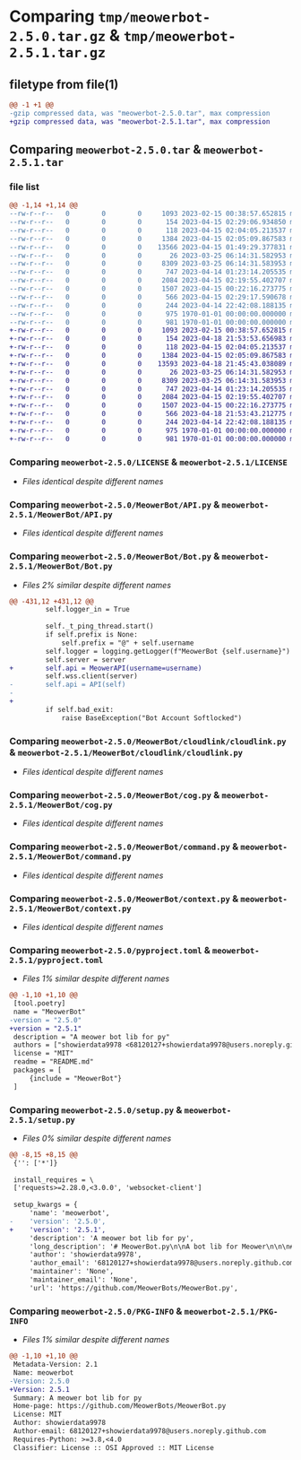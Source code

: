 # Comparing `tmp/meowerbot-2.5.0.tar.gz` & `tmp/meowerbot-2.5.1.tar.gz`

## filetype from file(1)

```diff
@@ -1 +1 @@
-gzip compressed data, was "meowerbot-2.5.0.tar", max compression
+gzip compressed data, was "meowerbot-2.5.1.tar", max compression
```

## Comparing `meowerbot-2.5.0.tar` & `meowerbot-2.5.1.tar`

### file list

```diff
@@ -1,14 +1,14 @@
--rw-r--r--   0        0        0     1093 2023-02-15 00:38:57.652815 meowerbot-2.5.0/LICENSE
--rw-r--r--   0        0        0      154 2023-04-15 02:29:06.934850 meowerbot-2.5.0/MeowerBot/__init__.py
--rw-r--r--   0        0        0      118 2023-04-15 02:04:05.213537 meowerbot-2.5.0/MeowerBot/_Commands.py
--rw-r--r--   0        0        0     1384 2023-04-15 02:05:09.867583 meowerbot-2.5.0/MeowerBot/API.py
--rw-r--r--   0        0        0    13566 2023-04-15 01:49:29.377831 meowerbot-2.5.0/MeowerBot/Bot.py
--rw-r--r--   0        0        0       26 2023-03-25 06:14:31.582953 meowerbot-2.5.0/MeowerBot/cloudlink/__init__.py
--rw-r--r--   0        0        0     8309 2023-03-25 06:14:31.583953 meowerbot-2.5.0/MeowerBot/cloudlink/cloudlink.py
--rw-r--r--   0        0        0      747 2023-04-14 01:23:14.205535 meowerbot-2.5.0/MeowerBot/cog.py
--rw-r--r--   0        0        0     2084 2023-04-15 02:19:55.402707 meowerbot-2.5.0/MeowerBot/command.py
--rw-r--r--   0        0        0     1507 2023-04-15 00:22:16.273775 meowerbot-2.5.0/MeowerBot/context.py
--rw-r--r--   0        0        0      566 2023-04-15 02:29:17.590678 meowerbot-2.5.0/pyproject.toml
--rw-r--r--   0        0        0      244 2023-04-14 22:42:08.188135 meowerbot-2.5.0/README.md
--rw-r--r--   0        0        0      975 1970-01-01 00:00:00.000000 meowerbot-2.5.0/setup.py
--rw-r--r--   0        0        0      981 1970-01-01 00:00:00.000000 meowerbot-2.5.0/PKG-INFO
+-rw-r--r--   0        0        0     1093 2023-02-15 00:38:57.652815 meowerbot-2.5.1/LICENSE
+-rw-r--r--   0        0        0      154 2023-04-18 21:53:53.656983 meowerbot-2.5.1/MeowerBot/__init__.py
+-rw-r--r--   0        0        0      118 2023-04-15 02:04:05.213537 meowerbot-2.5.1/MeowerBot/_Commands.py
+-rw-r--r--   0        0        0     1384 2023-04-15 02:05:09.867583 meowerbot-2.5.1/MeowerBot/API.py
+-rw-r--r--   0        0        0    13593 2023-04-18 21:45:43.038089 meowerbot-2.5.1/MeowerBot/Bot.py
+-rw-r--r--   0        0        0       26 2023-03-25 06:14:31.582953 meowerbot-2.5.1/MeowerBot/cloudlink/__init__.py
+-rw-r--r--   0        0        0     8309 2023-03-25 06:14:31.583953 meowerbot-2.5.1/MeowerBot/cloudlink/cloudlink.py
+-rw-r--r--   0        0        0      747 2023-04-14 01:23:14.205535 meowerbot-2.5.1/MeowerBot/cog.py
+-rw-r--r--   0        0        0     2084 2023-04-15 02:19:55.402707 meowerbot-2.5.1/MeowerBot/command.py
+-rw-r--r--   0        0        0     1507 2023-04-15 00:22:16.273775 meowerbot-2.5.1/MeowerBot/context.py
+-rw-r--r--   0        0        0      566 2023-04-18 21:53:43.212775 meowerbot-2.5.1/pyproject.toml
+-rw-r--r--   0        0        0      244 2023-04-14 22:42:08.188135 meowerbot-2.5.1/README.md
+-rw-r--r--   0        0        0      975 1970-01-01 00:00:00.000000 meowerbot-2.5.1/setup.py
+-rw-r--r--   0        0        0      981 1970-01-01 00:00:00.000000 meowerbot-2.5.1/PKG-INFO
```

### Comparing `meowerbot-2.5.0/LICENSE` & `meowerbot-2.5.1/LICENSE`

 * *Files identical despite different names*

### Comparing `meowerbot-2.5.0/MeowerBot/API.py` & `meowerbot-2.5.1/MeowerBot/API.py`

 * *Files identical despite different names*

### Comparing `meowerbot-2.5.0/MeowerBot/Bot.py` & `meowerbot-2.5.1/MeowerBot/Bot.py`

 * *Files 2% similar despite different names*

```diff
@@ -431,12 +431,12 @@
         self.logger_in = True
 
         self._t_ping_thread.start()
         if self.prefix is None:
             self.prefix = "@" + self.username
         self.logger = logging.getLogger(f"MeowerBot {self.username}")
         self.server = server
+        self.api = MeowerAPI(username=username)
         self.wss.client(server)
-        self.api = API(self)
-
+        
         if self.bad_exit:
             raise BaseException("Bot Account Softlocked")
```

### Comparing `meowerbot-2.5.0/MeowerBot/cloudlink/cloudlink.py` & `meowerbot-2.5.1/MeowerBot/cloudlink/cloudlink.py`

 * *Files identical despite different names*

### Comparing `meowerbot-2.5.0/MeowerBot/cog.py` & `meowerbot-2.5.1/MeowerBot/cog.py`

 * *Files identical despite different names*

### Comparing `meowerbot-2.5.0/MeowerBot/command.py` & `meowerbot-2.5.1/MeowerBot/command.py`

 * *Files identical despite different names*

### Comparing `meowerbot-2.5.0/MeowerBot/context.py` & `meowerbot-2.5.1/MeowerBot/context.py`

 * *Files identical despite different names*

### Comparing `meowerbot-2.5.0/pyproject.toml` & `meowerbot-2.5.1/pyproject.toml`

 * *Files 1% similar despite different names*

```diff
@@ -1,10 +1,10 @@
 [tool.poetry]
 name = "MeowerBot"
-version = "2.5.0"
+version = "2.5.1"
 description = "A meower bot lib for py"
 authors = ["showierdata9978 <68120127+showierdata9978@users.noreply.github.com>"]
 license = "MIT"
 readme = "README.md"
 packages = [
     {include = "MeowerBot"}
 ]
```

### Comparing `meowerbot-2.5.0/setup.py` & `meowerbot-2.5.1/setup.py`

 * *Files 0% similar despite different names*

```diff
@@ -8,15 +8,15 @@
 {'': ['*']}
 
 install_requires = \
 ['requests>=2.28.0,<3.0.0', 'websocket-client']
 
 setup_kwargs = {
     'name': 'meowerbot',
-    'version': '2.5.0',
+    'version': '2.5.1',
     'description': 'A meower bot lib for py',
     'long_description': '# MeowerBot.py\n\nA bot lib for Meower\n\n\n## License\n\nsee [LICENSE](./LICENSE)\n\n\n## docs\n\nThe Docs are located [here](https://meowerbot-py.showierdata.tech/)\n\n\n## Quick Example\n\nlook at the [tests directory](./tests) for examples ',
     'author': 'showierdata9978',
     'author_email': '68120127+showierdata9978@users.noreply.github.com',
     'maintainer': 'None',
     'maintainer_email': 'None',
     'url': 'https://github.com/MeowerBots/MeowerBot.py',
```

### Comparing `meowerbot-2.5.0/PKG-INFO` & `meowerbot-2.5.1/PKG-INFO`

 * *Files 1% similar despite different names*

```diff
@@ -1,10 +1,10 @@
 Metadata-Version: 2.1
 Name: meowerbot
-Version: 2.5.0
+Version: 2.5.1
 Summary: A meower bot lib for py
 Home-page: https://github.com/MeowerBots/MeowerBot.py
 License: MIT
 Author: showierdata9978
 Author-email: 68120127+showierdata9978@users.noreply.github.com
 Requires-Python: >=3.8,<4.0
 Classifier: License :: OSI Approved :: MIT License
```

